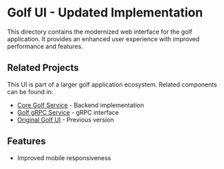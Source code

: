 # Golf UI - Updated Implementation

This directory contains the modernized web interface for the golf application. It provides an enhanced user experience with improved performance and features.

## Related Projects

This UI is part of a larger golf application ecosystem. Related components can be found in:
- [Core Golf Service](../../cpp/golf_service) - Backend implementation
- [Golf gRPC Service](../../cpp/golf_grpc) - gRPC interface
- [Original Golf UI](../golf_ui) - Previous version

## Features

- Improved mobile responsiveness
